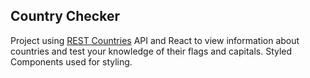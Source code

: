 ## Country Checker

Project using [REST Countries](https://restcountries.eu/) API and React to view information about countries and test your knowledge of their flags and capitals. Styled Components used for styling.
